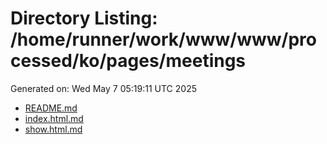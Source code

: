 # Directory Listing: /home/runner/work/www/www/processed/ko/pages/meetings
Generated on: Wed May  7 05:19:11 UTC 2025

- [README.md](README.md)
- [index.html.md](index.html.md)
- [show.html.md](show.html.md)
